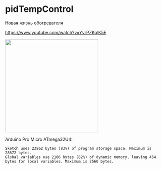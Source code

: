 # pidTempControl
Новая жизнь обогревателя

https://www.youtube.com/watch?v=YvrPZKqlK5E

<img src="https://github.com/gewisser/pidTempControl/assets/5417292/e83e9308-b36d-434f-b0c8-93762660e88c" width="300" height="auto">

Arduino Pro Micro ATmega32U4:
```
Sketch uses 23962 bytes (83%) of program storage space. Maximum is 28672 bytes.
Global variables use 2106 bytes (82%) of dynamic memory, leaving 454 bytes for local variables. Maximum is 2560 bytes.
```
